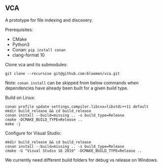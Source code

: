 VCA
---

A prototype for file indexing and discovery.

Prerequisites:

* CMake
* Python3
* Conan: `pip install conan`
* clang-format 10

Clone vca and its submodules:
```
git clone --recursive git@github.com:bloomen/vca.git
```

Note: `conan install` can be skipped from below commands when dependencies have already been built for a given build type.

Build on Linux:

```
conan profile update settings.compiler.libcxx=libstdc++11 default
mkdir build_release && cd build_release
conan install --build=missing .. -s build_type=Release
cmake -DCMAKE_BUILD_TYPE=Release ..
make -j
```

Configure for Visual Studio:
```
mkdir build_release && cd build_release
conan install --build=missing .. -s build_type=Release
cmake -G "Visual Studio 16 2019" -DCMAKE_BUILD_TYPE=Release ..
```
We currently need different build folders for debug vs release on Windows.
